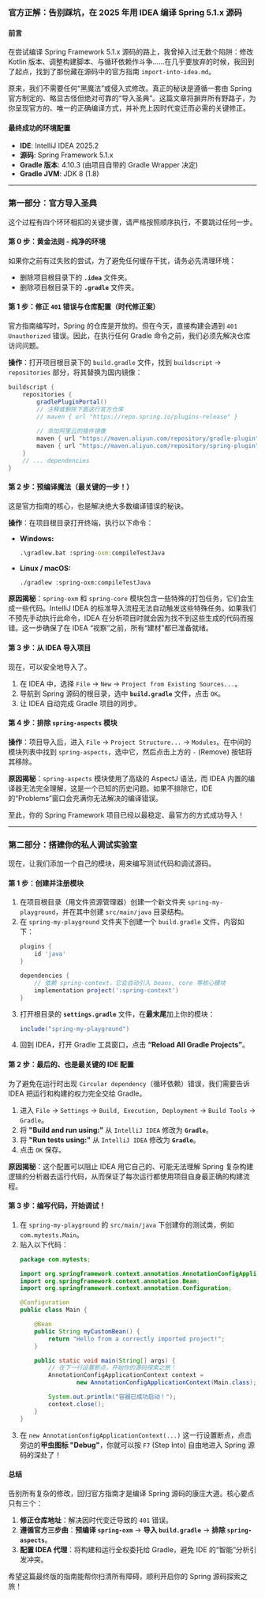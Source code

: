 
### **官方正解：告别踩坑，在 2025 年用 IDEA 编译 Spring 5.1.x 源码**

#### **前言**

在尝试编译 Spring Framework 5.1.x 源码的路上，我曾掉入过无数个陷阱：修改 Kotlin 版本、调整构建脚本、与循环依赖作斗争……在几乎要放弃的时候，我回到了起点，找到了那份藏在源码中的官方指南 `import-into-idea.md`。

原来，我们不需要任何“黑魔法”或侵入式修改。真正的秘诀是遵循一套由 Spring 官方制定的、略显古怪但绝对可靠的“导入圣典”。这篇文章将摒弃所有野路子，为你呈现官方的、唯一的正确编译方式，并补充上因时代变迁而必需的关键修正。

#### **最终成功的环境配置**

*   **IDE**: IntelliJ IDEA 2025.2
*   **源码**: Spring Framework 5.1.x
*   **Gradle 版本**: 4.10.3 (由项目自带的 Gradle Wrapper 决定)
*   **Gradle JVM**: JDK 8 (1.8)

---

### **第一部分：官方导入圣典**

这个过程有四个环环相扣的关键步骤，请严格按照顺序执行，不要跳过任何一步。

#### **第 0 步：黄金法则 - 纯净的环境**

如果你之前有过失败的尝试，为了避免任何缓存干扰，请务必先清理环境：
*   删除项目根目录下的 **`.idea`** 文件夹。
*   删除项目根目录下的 **`.gradle`** 文件夹。

#### **第 1 步：修正 `401` 错误与仓库配置（时代修正案）**

官方指南编写时，Spring 的仓库是开放的。但在今天，直接构建会遇到 `401 Unauthorized` 错误。因此，在执行任何 Gradle 命令之前，我们必须先解决仓库访问问题。

**操作**：打开项目根目录下的 `build.gradle` 文件，找到 `buildscript` -> `repositories` 部分，将其替换为国内镜像：

```gradle
buildscript {
    repositories {
        gradlePluginPortal()
        // 注释或删除下面这行官方仓库
        // maven { url "https://repo.spring.io/plugins-release" }
        
        // 添加阿里云的插件镜像
        maven { url "https://maven.aliyun.com/repository/gradle-plugin" }
        maven { url "https://maven.aliyun.com/repository/spring-plugin" }
    }
    // ... dependencies
}
```

#### **第 2 步：预编译魔法（最关键的一步！）**

这是官方指南的核心，也是解决绝大多数编译错误的秘诀。

**操作**：在项目根目录打开终端，执行以下命令：

*   **Windows:**
    ```cmd
    .\gradlew.bat :spring-oxm:compileTestJava
    ```
*   **Linux / macOS:**
    ```sh
    ./gradlew :spring-oxm:compileTestJava
    ```

**原因揭秘**：`spring-oxm` 和 `spring-core` 模块包含一些特殊的打包任务，它们会生成一些代码。IntelliJ IDEA 的标准导入流程无法自动触发这些特殊任务。如果我们不预先手动执行此命令，IDEA 在分析项目时就会因为找不到这些生成的代码而报错。这一步确保了在 IDEA “视察”之前，所有“建材”都已准备就绪。

#### **第 3 步：从 IDEA 导入项目**

现在，可以安全地导入了。

1.  在 IDEA 中，选择 `File` -> `New` -> `Project from Existing Sources...`。
2.  导航到 Spring 源码的根目录，选中 **`build.gradle`** 文件，点击 `OK`。
3.  让 IDEA 自动完成 Gradle 项目的同步。

#### **第 4 步：排除 `spring-aspects` 模块**

**操作**：项目导入后，进入 `File` -> `Project Structure...` -> `Modules`。在中间的模块列表中找到 `spring-aspects`，选中它，然后点击上方的 `-` (Remove) 按钮将其移除。

**原因揭秘**：`spring-aspects` 模块使用了高级的 AspectJ 语法，而 IDEA 内置的编译器无法完全理解，这是一个已知的历史问题。如果不排除它，IDE 的“Problems”窗口会充满你无法解决的编译错误。

至此，你的 Spring Framework 项目已经以最稳定、最官方的方式成功导入！

---

### **第二部分：搭建你的私人调试实验室**

现在，让我们添加一个自己的模块，用来编写测试代码和调试源码。

#### **第 1 步：创建并注册模块**

1.  在项目根目录（用文件资源管理器）创建一个新文件夹 `spring-my-playground`，并在其中创建 `src/main/java` 目录结构。
2.  在 `spring-my-playground` 文件夹下创建一个 `build.gradle` 文件，内容如下：
    ```groovy
    plugins {
        id 'java'
    }

    dependencies {
        // 依赖 spring-context，它会自动引入 beans, core 等核心模块
        implementation project(':spring-context')
    }
    ```
3.  打开根目录的 **`settings.gradle`** 文件，在**最末尾**加上你的模块：
    ```groovy
    include("spring-my-playground")
    ```
4.  回到 IDEA，打开 Gradle 工具窗口，点击 **“Reload All Gradle Projects”**。

#### **第 2 步：最后的、也是最关键的 IDE 配置**

为了避免在运行时出现 `Circular dependency`（循环依赖）错误，我们需要告诉 IDEA 把运行和构建的权力完全交给 Gradle。

1.  进入 `File` -> `Settings` -> `Build, Execution, Deployment` -> `Build Tools` -> `Gradle`。
2.  将 **"Build and run using:"** 从 `IntelliJ IDEA` 修改为 **`Gradle`**。
3.  将 **"Run tests using:"** 从 `IntelliJ IDEA` 修改为 **`Gradle`**。
4.  点击 `OK` 保存。

**原因揭秘**：这个配置可以阻止 IDEA 用它自己的、可能无法理解 Spring 复杂构建逻辑的分析器去运行代码，从而保证了每次运行都使用项目自身最正确的构建流程。

#### **第 3 步：编写代码，开始调试！**

1.  在 `spring-my-playground` 的 `src/main/java` 下创建你的测试类，例如 `com.mytests.Main`。
2.  贴入以下代码：
    ```java
    package com.mytests;

    import org.springframework.context.annotation.AnnotationConfigApplicationContext;
    import org.springframework.context.annotation.Bean;
    import org.springframework.context.annotation.Configuration;

    @Configuration
    public class Main {

        @Bean
        public String myCustomBean() {
            return "Hello from a correctly imported project!";
        }

        public static void main(String[] args) {
            // 在下一行设置断点，开始你的源码探索之旅！
            AnnotationConfigApplicationContext context =
                    new AnnotationConfigApplicationContext(Main.class);

            System.out.println("容器已成功启动！");
            context.close();
        }
    }
    ```
3.  在 `new AnnotationConfigApplicationContext(...)` 这一行设置断点，点击旁边的**甲虫图标 "Debug"**，你就可以按 `F7` (Step Into) 自由地进入 Spring 源码的深处了！

#### **总结**

告别所有复杂的修改，回归官方指南才是编译 Spring 源码的康庄大道。核心要点只有三个：
1.  **修正仓库地址**：解决因时代变迁导致的 `401` 错误。
2.  **遵循官方三步曲**：**预编译 `spring-oxm`** -> **导入 `build.gradle`** -> **排除 `spring-aspects`**。
3.  **配置 IDEA 代理**：将构建和运行全权委托给 Gradle，避免 IDE 的“智能”分析引发冲突。

希望这篇最终版的指南能帮你扫清所有障碍，顺利开启你的 Spring 源码探索之旅！